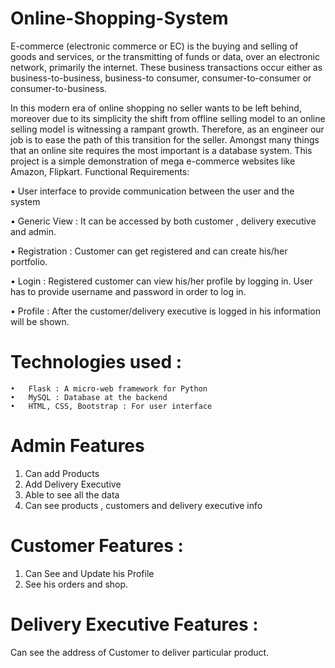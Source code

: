 # Online-Shopping-System

E-commerce (electronic commerce or EC) is the buying and selling of goods and services, or the transmitting of funds or data, over an electronic network, primarily the internet. These business transactions occur either as business-to-business, business-to consumer, consumer-to-consumer or consumer-to-business.

In this modern era of online shopping no seller wants to be left behind, moreover due to its simplicity the shift from offline selling model to an online selling model is witnessing a rampant growth.
Therefore, as an engineer our job is to ease the path of this transition for the seller. Amongst many things that an online site requires the most important is a database system. This project is a simple demonstration of mega e-commerce websites like Amazon, Flipkart.
Functional Requirements:

•	User interface to provide communication between the user and the system

•	Generic View : It can be accessed by both customer , delivery executive and admin. 

•	Registration : Customer can get registered and can create his/her portfolio.

•	Login : Registered customer can view his/her profile by logging in. User has to provide username and password in order to log in.

•	Profile : After the customer/delivery executive is logged in his information will be shown. 

# Technologies used :

    •	Flask : A micro-web framework for Python
    •	MySQL : Database at the backend
    •	HTML, CSS, Bootstrap : For user interface
# Admin Features 
1. Can add Products
2. Add Delivery Executive
3. Able to see all the data
4. Can see products , customers and delivery executive info
# Customer Features :
 1. Can See and Update his Profile
 2. See his orders and shop.                
# Delivery Executive Features : 
 Can see the address of Customer to deliver particular product.
     
